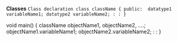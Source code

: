 **Classes**
`Class declaration
class className {
    public: 
    datatype1 variableName1;
    datatype2 variableName2;
    :
    :
}`

void main() {
    className objectName1, objectName2, ....;
    objectName1.variableName1;
    objectName2.variableName2;
    :
    :
}

